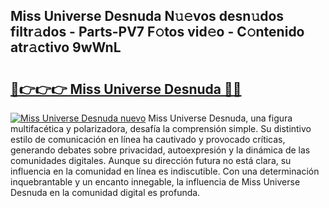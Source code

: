## Miss Universe Desnuda N𝚞𝚎vos desn𝚞dos filtr𝚊dos - Parts-PV7 F𝚘tos vid𝚎o - C𝚘ntenido atr𝚊ctivo 9wWnL

# <h2><a href="http://mbck0zr.tromn.icu/?c=Miss+Universe+Desnuda">🔗👉👉👉 Miss Universe Desnuda 🔗🔗</a></h2>

[![Miss Universe Desnuda nuevo](https://i.imgur.com/pEAQMta.gif)](http://mbck0zr.tromn.icu/?c=Miss+Universe+Desnuda)
Miss Universe Desnuda, una figura multifacética y polarizadora, desafía la comprensión simple. Su distintivo estilo de comunicación en línea ha cautivado y provocado críticas, generando debates sobre privacidad, autoexpresión y la dinámica de las comunidades digitales. Aunque su dirección futura no está clara, su influencia en la comunidad en línea es indiscutible. Con una determinación inquebrantable y un encanto innegable, la influencia de Miss Universe Desnuda en la comunidad digital es profunda.
